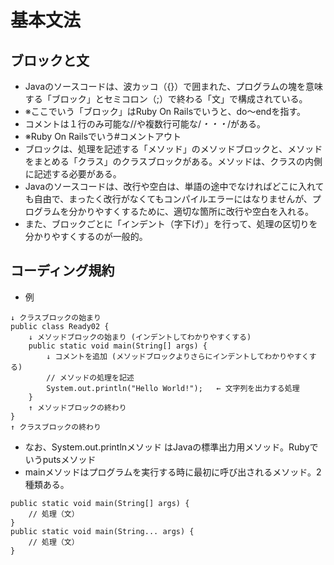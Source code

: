 # 基本文法
## ブロックと文
- Javaのソースコードは、波カッコ（{}）で囲まれた、プログラムの塊を意味する「ブロック」とセミコロン（;）で終わる「文」で構成されている。
- ※ここでいう「ブロック」はRuby On Railsでいうと、do〜endを指す。
- コメントは１行のみ可能な//や複数行可能な/*・・・*/がある。
- ※Ruby On Railsでいう#コメントアウト
- ブロックは、処理を記述する「メソッド」のメソッドブロックと、メソッドをまとめる「クラス」のクラスブロックがある。メソッドは、クラスの内側に記述する必要がある。
- Javaのソースコードは、改行や空白は、単語の途中でなければどこに入れても自由で、まったく改行がなくてもコンパイルエラーにはなりませんが、プログラムを分かりやすくするために、適切な箇所に改行や空白を入れる。
- また、ブロックごとに「インデント（字下げ）」を行って、処理の区切りを分かりやすくするのが一般的。
## コーディング規約
- 例
```
↓ クラスブロックの始まり
public class Ready02 {
    ↓ メソッドブロックの始まり (インデントしてわかりやすくする)
    public static void main(String[] args) {
        ↓ コメントを追加 (メソッドブロックよりさらにインデントしてわかりやすくする)
        // メソッドの処理を記述
        System.out.println("Hello World!");   ← 文字列を出力する処理
    } 
    ↑ メソッドブロックの終わり
}
↑ クラスブロックの終わり
```
- なお、System.out.printlnメソッド はJavaの標準出力用メソッド。Rubyでいうputsメソッド
- mainメソッドはプログラムを実行する時に最初に呼び出されるメソッド。2種類ある。
```
public static void main(String[] args) {
    // 処理（文）
}
public static void main(String... args) {
    // 処理（文）
}
```
